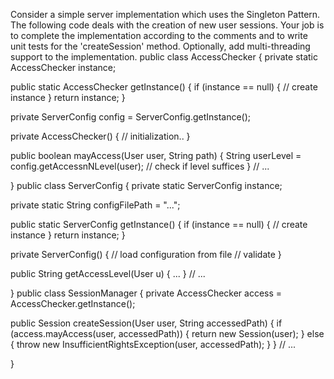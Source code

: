Consider a simple server implementation which uses the Singleton Pattern.
The following code deals with the creation of new user sessions.
Your job is to complete the implementation according to the comments and to write unit tests for the 'createSession' method. Optionally, add multi-threading support to the implementation.
public class AccessChecker {
private static AccessChecker instance;

public static AccessChecker getInstance() {
if (instance == null) {
// create instance
}
return instance;
}

private ServerConfig config = ServerConfig.getInstance();

private AccessChecker() {
// initialization..
}

public boolean mayAccess(User user, String path) {
String userLevel = config.getAccessnNLevel(user);
// check if level suffices
}
// ...


}
public class ServerConfig {
private static ServerConfig instance;

private static String configFilePath = "...";

public static ServerConfig getInstance() {
if (instance == null) {
// create instance
}
return instance;
}

private ServerConfig() {
// load configuration from file
// validate
}

public String getAccessLevel(User u) {
...
}
// ...


}
public class SessionManager {
private AccessChecker access = AccessChecker.getInstance();

public Session createSession(User user, String accessedPath) {
if (access.mayAccess(user, accessedPath)) {
return new Session(user);
} else {
throw new InsufficientRightsException(user, accessedPath);
}
}
// ...


}